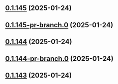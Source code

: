 ## [0.1.145](https://github.com/latha-414/AWS-CICD-web-app/compare/v0.1.145-pr-branch.0...v0.1.145) (2025-01-24)



## [0.1.145-pr-branch.0](https://github.com/latha-414/AWS-CICD-web-app/compare/v0.1.144...v0.1.145-pr-branch.0) (2025-01-24)



## [0.1.144](https://github.com/latha-414/AWS-CICD-web-app/compare/v0.1.144-pr-branch.0...v0.1.144) (2025-01-24)



## [0.1.144-pr-branch.0](https://github.com/latha-414/AWS-CICD-web-app/compare/v0.1.143...v0.1.144-pr-branch.0) (2025-01-24)



## [0.1.143](https://github.com/latha-414/AWS-CICD-web-app/compare/v0.1.143-pr-branch.0...v0.1.143) (2025-01-24)



